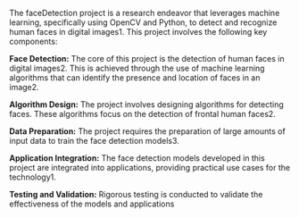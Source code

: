 The faceDetection project is a research endeavor that leverages machine learning, specifically using OpenCV and Python, to detect and recognize human faces in digital images1. This project involves the following key components:

**Face Detection:** The core of this project is the detection of human faces in digital images2. This is achieved through the use of machine learning algorithms that can identify the presence and location of faces in an image2.

**Algorithm Design:** The project involves designing algorithms for detecting faces. These algorithms focus on the detection of frontal human faces2.

**Data Preparation:** The project requires the preparation of large amounts of input data to train the face detection models3.

**Application Integration:** The face detection models developed in this project are integrated into applications, providing practical use cases for the technology1.

**Testing and Validation:** Rigorous testing is conducted to validate the effectiveness of the models and applications

